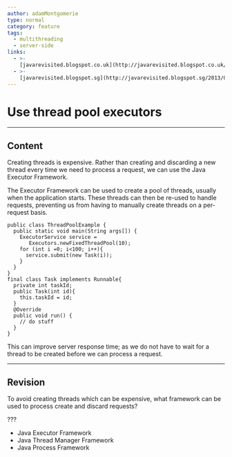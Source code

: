 ```yaml
---
author: adamMontgomerie
type: normal
category: feature
tags:
  - multithreading
  - server-side
links:
  - >-
    [javarevisited.blogspot.co.uk](http://javarevisited.blogspot.co.uk/2015/05/top-10-java-multithreading-and.html){website}
  - >-
    [javarevisited.blogspot.sg](http://javarevisited.blogspot.sg/2013/07/how-to-create-thread-pools-in-java-executors-framework-example-tutorial.html){website}
---
```


# Use thread pool executors


---

## Content

Creating threads is expensive. Rather than creating and discarding a new thread every time we need to process a request, we can use the Java Executor Framework.

The Executor Framework can be used to create a pool of threads, usually when the application starts. These threads can then be re-used to handle requests, preventing us from having to manually create threads on a per-request basis.

```plain-text
public class ThreadPoolExample {
  public static void main(String args[]) {
    ExecutorService service =
       Executors.newFixedThreadPool(10);
    for (int i =0; i<100; i++){
      service.submit(new Task(i));
    }
  }
}
final class Task implements Runnable{
  private int taskId;
  public Task(int id){
    this.taskId = id;
  }
  @Override
  public void run() {
    // do stuff
  }
}
```

This can improve server response time; as we do not have to wait for a thread to be created before we can process a request.


---

## Revision

To avoid creating threads which can be expensive, what framework can be used to process create and discard requests?

???

- Java Executor Framework
- Java Thread Manager Framework
- Java Process Framework
